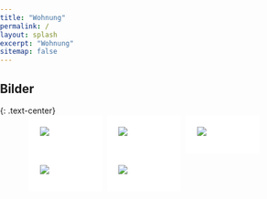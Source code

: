 ```yaml
---
title: "Wohnung"
permalink: /
layout: splash
excerpt: "Wohnung"
sitemap: false
---
```

<style>
body{
  margin: 0;
  padding: 0;
}

 .box1, .box2, .box3 {
     float: left;
     width: 32%;
     margin-right: 2%;
     padding: 20px;
     background: #FFFFFF;
     box-sizing: border-box;
}

.box3 {
     margin-right: 0;
}
</style>

<h2>Bilder</h2>
{: .text-center}

<div style="margin-left:10%; margin-right:10%; text-align: justify">
  <div class="box1"><img src="https://geboe.github.io/screenshot.png"><br><p style="font-size:80%"></p></div>
  <div class="box2"><img src="https://geboe.github.io/screenshot.png"><br><p style="font-size:80%"></p></div>
  <div class="box3"><img src="https://geboe.github.io/screenshot.png"><br><p style="font-size:80%"></p></div>
</div>
<br>
<div style="margin-left:10%; margin-right:10%; text-align: justify">
  <div class="box1"><img src="https://geboe.github.io/screenshot.png"><br><p style="font-size:80%"></p></div>
  <div class="box2"><img src="https://geboe.github.io/screenshot.png"><br><p style="font-size:80%"></p></div>
  <!-- <div class="box3"><img src="https://johtobi.github.io/images/placeholder-male.jpg"><br><p style="font-size:80%">Max Mustermann</p></div> -->
</div>

